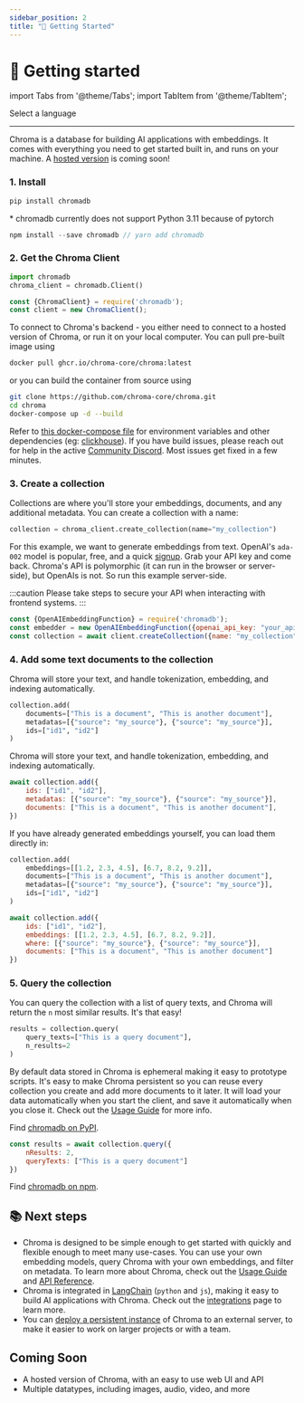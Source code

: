 ```yaml
---
sidebar_position: 2
title: "🔑 Getting Started"
---
```


# 🔑 Getting started

import Tabs from '@theme/Tabs';
import TabItem from '@theme/TabItem';

<div class="select-language">Select a language</div>

<Tabs queryString groupId="lang" queryString>
<TabItem value="py" label="Python"></TabItem>
<TabItem value="js" label="JavaScript"></TabItem>
</Tabs>

***

Chroma is a database for building AI applications with embeddings. It comes with everything you need to get started built in, and runs on your machine. A [hosted version](https://airtable.com/shrOAiDUtS2ILy5vZ) is coming soon!

### 1. Install

<Tabs queryString groupId="lang" className="hideTabSwitcher">
<TabItem value="py" label="Python">

```py
pip install chromadb
```
<span class="small-text em">* chromadb currently does not support Python 3.11 because of pytorch</span>

</TabItem>
<TabItem value="js" label="JavaScript">


```js
npm install --save chromadb // yarn add chromadb
```

</TabItem>

</Tabs>

### 2. Get the Chroma Client

<Tabs queryString groupId="lang" className="hideTabSwitcher">
<TabItem value="py" label="Python">

```python
import chromadb
chroma_client = chromadb.Client()
```

</TabItem>
<TabItem value="js" label="JavaScript">

```js
const {ChromaClient} = require('chromadb');
const client = new ChromaClient();
```

</TabItem>

</Tabs>

To connect to Chroma's backend - you either need to connect to a hosted version of Chroma, or run it on your local computer.
You can pull pre-built image using

```bash
docker pull ghcr.io/chroma-core/chroma:latest
```

or you can build the container from source using

```bash
git clone https://github.com/chroma-core/chroma.git
cd chroma
docker-compose up -d --build
```

Refer to [this docker-compose file](https://github.com/chroma-core/chroma/blob/main/docker-compose.yml) for environment variables and other dependencies (eg: [clickhouse](https://clickhouse.com)).
If you have build issues, please reach out for help in the active [Community Discord](https://discord.gg/MMeYNTmh3x). Most issues get fixed in a few minutes.

### 3. Create a collection

Collections are where you'll store your embeddings, documents, and any additional metadata. You can create a collection with a name:

<Tabs queryString groupId="lang" className="hideTabSwitcher">
<TabItem value="py" label="Python">

```python
collection = chroma_client.create_collection(name="my_collection")
```

</TabItem>
<TabItem value="js" label="JavaScript">

For this example, we want to generate embeddings from text. OpenAI's `ada-002` model is popular, free, and a quick [signup](https://openai.com/api/). Grab your API key and come back. Chroma's API is polymorphic (it can run in the browser or server-side), but OpenAIs is not. So run this example server-side.

:::caution
Please take steps to secure your API when interacting with frontend systems.
:::

```js
const {OpenAIEmbeddingFunction} = require('chromadb');
const embedder = new OpenAIEmbeddingFunction({openai_api_key: "your_api_key"})
const collection = await client.createCollection({name: "my_collection", embeddingFunction: embedder})
```

</TabItem>

</Tabs>



### 4. Add some text documents to the collection

<Tabs queryString groupId="lang" className="hideTabSwitcher">
<TabItem value="py" label="Python">

Chroma will store your text, and handle tokenization, embedding, and indexing automatically.

```python
collection.add(
    documents=["This is a document", "This is another document"],
    metadatas=[{"source": "my_source"}, {"source": "my_source"}],
    ids=["id1", "id2"]
)
```

</TabItem>
<TabItem value="js" label="JavaScript">

Chroma will store your text, and handle tokenization, embedding, and indexing automatically.

```js
await collection.add({
    ids: ["id1", "id2"],
    metadatas: [{"source": "my_source"}, {"source": "my_source"}],
    documents: ["This is a document", "This is another document"],
}) 
```

</TabItem>

</Tabs>



If you have already generated embeddings yourself, you can load them directly in:

<Tabs queryString groupId="lang" className="hideTabSwitcher">
<TabItem value="py" label="Python">

```python
collection.add(
    embeddings=[[1.2, 2.3, 4.5], [6.7, 8.2, 9.2]],
    documents=["This is a document", "This is another document"],
    metadatas=[{"source": "my_source"}, {"source": "my_source"}],
    ids=["id1", "id2"]
)
```

</TabItem>
<TabItem value="js" label="JavaScript">

```js
await collection.add({
    ids: ["id1", "id2"],
    embeddings: [[1.2, 2.3, 4.5], [6.7, 8.2, 9.2]],
    where: [{"source": "my_source"}, {"source": "my_source"}],
    documents: ["This is a document", "This is another document"]
}) 
```

</TabItem>

</Tabs>



### 5. Query the collection

You can query the collection with a list of query texts, and Chroma will return the `n` most similar results. It's that easy!

<Tabs queryString groupId="lang" className="hideTabSwitcher">
<TabItem value="py" label="Python">

```python
results = collection.query(
    query_texts=["This is a query document"],
    n_results=2
)
```

By default data stored in Chroma is ephemeral making it easy to prototype scripts. It's easy to make Chroma persistent so you can reuse every collection you create and add more documents to it later. It will load your data automatically when you start the client, and save it automatically when you close it. Check out the [Usage Guide](./usage-guide.md) for more info.

Find [chromadb on PyPI](https://pypi.org/project/chromadb/).


</TabItem>
<TabItem value="js" label="JavaScript">

```js
const results = await collection.query({
    nResults: 2, 
    queryTexts: ["This is a query document"]
}) 
```

Find [chromadb on npm](https://www.npmjs.com/package/chromadb).

</TabItem>

</Tabs>


## 📚 Next steps

- Chroma is designed to be simple enough to get started with quickly and flexible enough to meet many use-cases. You can use your own embedding models, query Chroma with your own embeddings, and filter on metadata. To learn more about Chroma, check out the [Usage Guide](./usage-guide.md) and [API Reference](./api-reference.md).
- Chroma is integrated in [LangChain](https://python.langchain.com/en/latest/modules/indexes/vectorstores.html?highlight=chroma#langchain.vectorstores.Chroma) (`python` and `js`), making it easy to build AI applications with Chroma. Check out the [integrations](./integrations.md) page to learn more.
- You can [deploy a persistent instance](./deployment) of Chroma to an external server, to make it easier to work on larger projects or with a team.

## Coming Soon

- A hosted version of Chroma, with an easy to use web UI and API
- Multiple datatypes, including images, audio, video, and more
